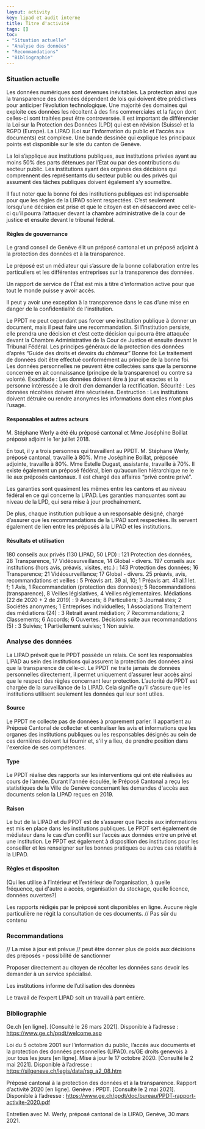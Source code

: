 ```yaml
---
layout: activity
key: lipad et audit interne
title: Titre d'activité
tags: []
toc:
- "Situation actuelle"
- "Analyse des données"
- "Recommandations"
- "Bibliographie"
---
```


### Situation actuelle
Les données numériques sont devenues inévitables. La protection ainsi que la transparence des données dépendent de lois qui doivent être prédictives pour anticiper l’évolution technologique. Une majorité des domaines qui exploite ces données les récoltent à des fins commerciales et la façon dont celles-ci sont traitées peut être controversée. 
Il est important de différencier la Loi sur la Protection des Données (LPD) qui est en révision (Suisse) et la RGPD (Europe).
La LIPAD (Loi sur l'information du public et l'accès aux documents) est complexe. Une bande dessinée qui explique les principaux points est disponible sur le site du canton de Genève.
 
La loi s’applique aux institutions publiques, aux institutions privées ayant au moins 50% des parts détenues par l’État ou par des contributions du secteur public. Les institutions ayant des organes des décisions qui comprennent des représentants du secteur public ou des privés qui assument des tâches publiques doivent également s’y soumettre. 
 
Il faut noter que la bonne foi des institutions publiques est indispensable pour que les règles de la LIPAD soient respectées. C’est seulement lorsqu’une décision est prise et que le citoyen est en désaccord avec celle-ci qu’il pourra l’attaquer devant la chambre administrative de la cour de justice et ensuite devant le tribunal fédéral.  

#### Règles de gouvernance
Le grand conseil de Genève élit un préposé cantonal et un préposé adjoint à la protection des données et à la transparence. 

Le préposé est un médiateur qui s’assure de la bonne collaboration entre les particuliers et les différentes entreprises sur la transparence des données.
 
Un rapport de service de l'État est mis à titre d’information active pour que tout le monde puisse y  avoir accès.
 
Il peut y avoir une exception à la transparence dans le cas d’une mise en danger de la confidentialité de l'institution. 
 
Le PPDT ne peut cependant pas forcer une institution publique à donner un document, mais il peut faire une recommandation. Si l’institution persiste, elle prendra une décision et c’est cette décision qui pourra être attaquée devant la Chambre Administrative de la Cour de Justice et ensuite devant le Tribunal Fédéral. 
Les principes généraux de la protection des données d’après “Guide des droits et devoirs du chômeur” 
Bonne foi: Le traitement de données doit être effectué conformément au principe de la bonne foi. Les données personnelles ne peuvent être collectées sans que la personne concernée en ait connaissance (principe de la transparence) ou contre sa volonté.
Exactitude : Les données doivent être à jour et exactes et la personne intéressée a le droit d’en demander la rectification.
Sécurité : Les données récoltées doivent être sécurisées.
Destruction : Les institutions doivent détruire ou rendre anonymes les informations dont elles n’ont plus l’usage.

#### Responsables et autres acteurs
M. Stéphane Werly a été élu préposé cantonal et Mme Joséphine Boillat préposé adjoint le 1er juillet 2018.

En tout, il y a trois personnes qui travaillent au PPDT. M. Stéphane Werly, préposé cantonal, travaille à 80%. Mme Joséphine Boillat, préposée adjointe, travaille à 80%. Mme Estelle Dugast, assistante, travaille à 70%.
Il existe également un préposé fédéral, bien qu’aucun lien hiérarchique ne le lie aux préposés cantonaux. Il est chargé des affaires “privé contre privé”.

Les garanties sont quasiment les mêmes entre les cantons et au niveau fédéral en ce qui concerne la  LIPAD. Les garanties manquantes sont au niveau de la LPD, qui sera mise à jour prochainement.

De plus, chaque institution publique a un responsable désigné, chargé d’assurer que les recommandations de la LIPAD sont respectées. Ils servent également de lien entre les préposés à la LIPAD et les institutions.

#### Résultats et utilisation
180 conseils aux privés (130 LIPAD, 50 LPD) : 121 Protection des données, 28 Transparence, 17 Vidéosurveillance, 14 Global - divers.
197 conseils aux institutions (hors avis, préavis, visites, etc.) : 143 Protection des données; 16 Transparence; 21 Vidéosurveillance; 17 Global - divers.
25 préavis, avis, recommandations et veilles :  5 Préavis art. 39 al, 10; 1 Préavis art. 41 al.1 let. f; 1 Avis, 1 Recommandation (protection des données); 5 Recommandations (transparence), 8 Veilles législatives, 4 Veilles réglementaires.
Médiations (22 de 2020 + 2 de 2019) : 9 Avocats; 8 Particuliers; 3 Journalistes; 2 Sociétés anonymes; 1 Entreprises individuelles; 1 Associations
Traitement des médiations (24) :  3 Retrait avant médiation; 7 Recommandations; 2 Classements; 6 Accords; 6 Ouvertes.
Décisions suite aux recommandations (5) :  3 Suivies; 1 Partiellement suivies; 1 Non suivie.

### Analyse des données
La LIPAD prévoit que le PPDT possède un relais. Ce sont les responsables LIPAD au sein des institutions qui assurent la protection des données ainsi que la transparence de celle-ci.
Le PPDT ne traite jamais de données personnelles directement, il permet uniquement d’assurer leur accès ainsi que le respect des règles concernant leur protection.
L’autorité du PPDT est chargée de la surveillance de la LIPAD. Cela signifie qu’il s’assure que les institutions utilisent seulement les données qui leur sont utiles.

#### Source
Le PPDT ne collecte pas de données à proprement parler.
Il appartient au Préposé Cantonal de collecter et centraliser les avis et informations que les organes des institutions publiques ou les responsables désignés au sein de ces dernières doivent lui fournir et, s'il y a lieu, de prendre position dans l'exercice de ses compétences.

#### Type
Le PPDT réalise des rapports sur les interventions qui ont été réalisées au cours de l’année.
Durant l'année écoulée, le Préposé Cantonal a reçu les statistiques de la Ville de Genève concernant les demandes d'accès aux documents selon la LIPAD reçues en 2019.

#### Raison
Le but de la LIPAD et du PPDT est de s’assurer que l’accès aux informations est mis en place dans les institutions publiques.
Le PPDT sert également de médiateur dans le cas d’un conflit sur l’accès aux données entre un privé et une institution.
Le PPDT est également à disposition des institutions pour les conseiller et les renseigner sur les bonnes pratiques ou autres cas relatifs à la LIPAD.

#### Règles et dispositon
(Qui les utilise à l’intérieur et l’extérieur de l'organisation, à quelle fréquence, qui d'autre a accès, organisation du stockage, quelle licence, données ouvertes?)

Les rapports rédigés par le préposé sont disponibles en ligne. Aucune règle particulière ne régit la consultation de ces documents.
// Pas sûr du contenu

### Recommandations
// La mise à jour est prévue
// peut être donner plus de poids aux décisions des préposés - possibilité de sanctionner 

Proposer directement au citoyen de récolter les données sans devoir les demander à un service spécialisé. 

Les institutions informe de l’utilisation des données

Le travail de l’expert LIPAD soit un travail à part entière.

### Bibliographie
Ge.ch [en ligne]. [Consulté le 26 mars 2021]. Disponible à l’adresse : https://www.ge.ch/ppdt/welcome.asp

Loi du 5 octobre 2001 sur l’information du public, l’accès aux documents et la protection des données personnelles (LIPAD). rs/GE droits genevois à jour tous les jours [en ligne]. Mise à jour le 17 octobre 2020. [Consulté le 2 mai 2021]. Disponible à l’adresse : https://silgeneve.ch/legis/data/rsg_a2_08.htm

Préposé cantonal à la protection des données et à la transparence. Rapport d’activité 2020 [en ligne]. Genève : PPDT. [Consulté le 2 mai 2021]. Disponible à l’adresse : https://www.ge.ch/ppdt/doc/bureau/PPDT-rapport-activite-2020.pdf 

Entretien avec M. Werly, préposé cantonal de la LIPAD, Genève, 30 mars 2021.


